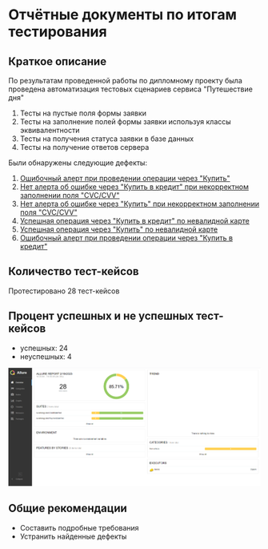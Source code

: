 # Отчётные документы по итогам тестирования

## Краткое описание
По результатам проведенной работы по дипломному проекту была проведена автоматизация тестовых сценариев сервиса "Путешествие дня"

1. Тесты на пустые поля формы заявки
2. Тесты на заполнение полей формы заявки используя классы эквивалентности
3. Тесты на получения статуса заявки в базе данных
4. Тесты на получение ответов сервера

Были обнаружены следующие дефекты:
1. [Ошибочный алерт при проведении операции через "Купить"](https://github.com/kirillgureev/Diplom/issues/1)
2. [Нет алерта об ошибке через "Купить в кредит" при некорректном заполнении поля "CVC/CVV"](https://github.com/kirillgureev/Diplom/issues/2)
3. [Нет алерта об ошибке через "Купить" при некорректном заполнении поля "CVC/CVV"](https://github.com/kirillgureev/Diplom/issues/3)
4. [Успешная операция через "Купить в кредит" по невалидной карте](https://github.com/kirillgureev/Diplom/issues/4)
5. [Успешная операция через "Купить" по невалидной карте](https://github.com/kirillgureev/Diplom/issues/5)
6. [Ошибочный алерт при проведении операции через "Купить в кредит"](https://github.com/kirillgureev/Diplom/issues/6)

## Количество тест-кейсов

Протестировано 28 тест-кейсов

## Процент успешных и не успешных тест-кейсов

- успешных: 24
- неуспешных: 4

![](Отчет.png)

## Общие рекомендации

- Составить подробные требования
- Устранить найденные дефекты